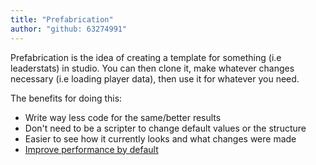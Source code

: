 ```yaml
---
title: "Prefabrication"
author: "github: 63274991"
---
```


Prefabrication is the idea of creating a template for something (i.e leaderstats) in studio. You can then clone it, make whatever changes necessary (i.e loading player data), then use it for whatever you need.

The benefits for doing this:

-   Write way less code for the same/better results
-   Don't need to be a scripter to change default values or the structure
-   Easier to see how it currently looks and what changes were made
-   [Improve performance by default](https://devforum.roblox.com/t/psa-dont-use-instancenew-with-parent-argument/30296)
